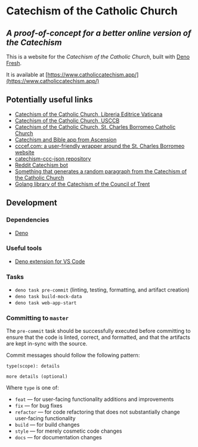 # Catechism of the Catholic Church

## _A proof-of-concept for a better online version of the Catechism_

This is a website for the _Catechism of the Catholic Church_, built with [Deno Fresh](https://fresh.deno.dev/).

It is available at [https://www.catholiccatechism.app/](https://www.catholiccatechism.app/)

## Potentially useful links

- [Catechism of the Catholic Church, Libreria Editrice Vaticana](http://www.vatican.va/archive/ENG0015/_INDEX.HTM)
- [Catechism of the Catholic Church, USCCB](https://www.usccb.org/beliefs-and-teachings/what-we-believe/catechism/catechism-of-the-catholic-church)
- [Catechism of the Catholic Church, St. Charles Borromeo Catholic Church](https://scborromeo2.org/catechism-of-the-catholic-church)
- [Catechism and Bible app from Ascension](https://ascensionpress.com/pages/ascension-app)
- [cccef.com: a user-friendly wrapper around the St. Charles Borromeo website](http://cccref.com/)
- [catechism-ccc-json repository](https://github.com/nossbigg/catechism-ccc-json)
- [Reddit Catechism bot](https://github.com/konohitowa/catebot)
- [Something that generates a random paragraph from the Catechism of the Catholic Church](https://github.com/regdoug/ccc)
- [Golang library of the Catechism of the Council of Trent](https://github.com/mborders/romanus)

## Development

### Dependencies

- [Deno](https://deno.land/)

### Useful tools

- [Deno extension for VS Code](https://marketplace.visualstudio.com/items?itemName=denoland.vscode-deno)

### Tasks

- `deno task pre-commit` (linting, testing, formatting, and artifact creation)
- `deno task build-mock-data`
- `deno task web-app-start`

### Committing to `master`

The `pre-commit` task should be successfully executed before committing to ensure that the code is linted, correct, and
formatted, and that the artifacts are kept in-sync with the source.

Commit messages should follow the following pattern:

```
type(scope): details

more details (optional)
```

Where `type` is one of:

- `feat` — for user-facing functionality additions and improvements
- `fix` — for bug fixes
- `refactor` — for code refactoring that does not substantially change user-facing functionality
- `build` — for build changes
- `style` — for merely cosmetic code changes
- `docs` — for documentation changes
